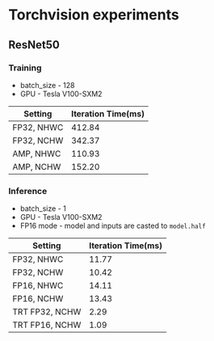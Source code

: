 # Torchvision experiments

## ResNet50
### Training
* batch_size - 128
* GPU - Tesla V100-SXM2

| Setting  | Iteration Time(ms) |
| ------------- | ------------- |
| FP32, NHWC  | 412.84  |
| FP32, NCHW  | 342.37  |
| AMP, NHWC   | 110.93 |
| AMP, NCHW   | 152.20 |

### Inference
* batch_size - 1
* GPU - Tesla V100-SXM2
* FP16 mode - model and inputs are casted to `model.half`

| Setting  | Iteration Time(ms) |
| ------------- | ------------- |
| FP32, NHWC  | 11.77  |
| FP32, NCHW  | 10.42  |
| FP16, NHWC   | 14.11 |
| FP16, NCHW   | 13.43 |
| TRT FP32, NCHW | 2.29 |
| TRT FP16, NCHW | 1.09 |

